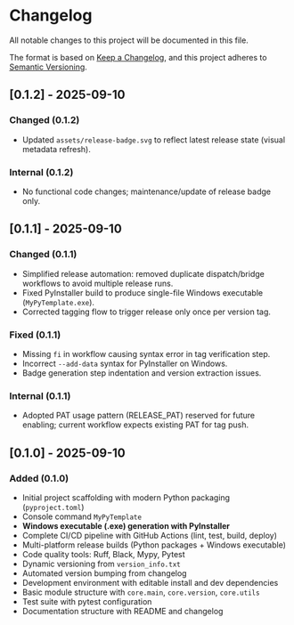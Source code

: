 # Changelog

All notable changes to this project will be documented in this file.

The format is based on [Keep a Changelog](https://keepachangelog.com/en/1.0.0/),
and this project adheres to [Semantic Versioning](https://semver.org/spec/v2.0.0.html).

## [0.1.2] - 2025-09-10

### Changed (0.1.2)

- Updated `assets/release-badge.svg` to reflect latest release state (visual metadata refresh).

### Internal (0.1.2)

- No functional code changes; maintenance/update of release badge only.

## [0.1.1] - 2025-09-10

### Changed (0.1.1)

- Simplified release automation: removed duplicate dispatch/bridge workflows to avoid multiple release runs.
- Fixed PyInstaller build to produce single-file Windows executable (`MyPyTemplate.exe`).
- Corrected tagging flow to trigger release only once per version tag.

### Fixed (0.1.1)

- Missing `fi` in workflow causing syntax error in tag verification step.
- Incorrect `--add-data` syntax for PyInstaller on Windows.
- Badge generation step indentation and version extraction issues.

### Internal (0.1.1)

- Adopted PAT usage pattern (RELEASE_PAT) reserved for future enabling; current workflow expects existing PAT for tag push.

## [0.1.0] - 2025-09-10

### Added (0.1.0)

- Initial project scaffolding with modern Python packaging (`pyproject.toml`)
- Console command `MyPyTemplate`
- **Windows executable (.exe) generation with PyInstaller**
- Complete CI/CD pipeline with GitHub Actions (lint, test, build, deploy)
- Multi-platform release builds (Python packages + Windows executable)
- Code quality tools: Ruff, Black, Mypy, Pytest
- Dynamic versioning from `version_info.txt`
- Automated version bumping from changelog
- Development environment with editable install and dev dependencies
- Basic module structure with `core.main`, `core.version`, `core.utils`
- Test suite with pytest configuration
- Documentation structure with README and changelog
